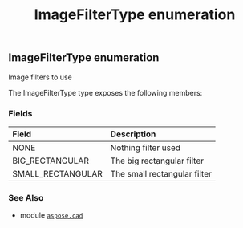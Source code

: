 ﻿---
title: ImageFilterType enumeration
second_title: Aspose.CAD for Python via .NET API References
description: 
type: docs
weight: 760
url: /python-net/aspose.cad/imagefiltertype/
is_root: false
---

## ImageFilterType enumeration

Image filters to use



The ImageFilterType type exposes the following members:

### Fields
| Field | Description |
| :- | :- |
| NONE | Nothing filter used |
| BIG_RECTANGULAR | The big rectangular filter |
| SMALL_RECTANGULAR | The small rectangular filter |



### See Also
* module [`aspose.cad`](..)
